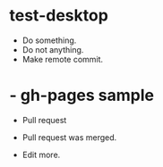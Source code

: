 # test-desktop

- Do something.
- Do not anything.
- Make remote commit.

# - gh-pages sample

- Pull request

- Pull request was merged.

- Edit more.
